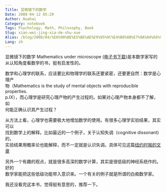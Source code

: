 ```yaml
---
Title: 显微镜下的数学
Date: 2008-04-12 05:29
Author: Huahai
Category: notebook
Tags: Psychology, Math, Philosophy, Book
Slug: xian-wei-jing-xia-de-shu-xue
Alias: /blog/2008/04/%E6%98%BE%E5%BE%AE%E9%95%9C%E4%B8%8B%E7%9A%84%E6%95%B0%E5%AD%A6
Lang: zh
---
```


显微镜下的数学 Mathematics under microscope ([电子书下载](https://www.maths.manchester.ac.uk/~avb/micromath))是本数学家写的  
从认知角度看数学的书，挺有启发性的。

数学和心理学的联系，应该要比和物理学的联系还要紧密，还要更自然：数学是心理产  
物（Mathematics is the study of mental objects with reproducible properties.  
p.IX），而心理学是研究心理产物的产生过程的。如果对心理产物本身都不了解，如  
何能正确认识其产生过程？

从方法上看，心理学也需要极大地增加数学的使用。有很多心理学实验结果，其实可以  
找到数学上的解释。比如最近的一个例子，关于认知失调（cognitive dissonant)的，  
实验结果用概率论也能解释，而不一定就是认识失调。具体可见这篇[纽约时报的文章](https://tierneylab.blogs.nytimes.com/2008/04/07/monty-hall-meets-cognitive-dissonance/)

另外一个有趣的观点，就是很多高深的数学计算，其实是很低级的神经系统作的。好的  
数学家能把这些低级功能带入意识来。一个有关的例子就是所谓的白痴数学家。

我还没看完这本书，觉得挺有意思的，推荐一下。

